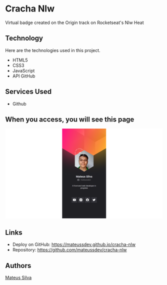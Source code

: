 # Cracha Nlw
Virtual badge created on the Origin track on Rocketseat's Nlw Heat

## Technology 

Here are the technologies used in this project.

* HTML5
* CSS3
* JavaScript
* API GitHub

## Services Used

* Github

## When you access, you will see this page 

![Homepage image](https://github.com/mateussdev/cracha-nlw/blob/main/images/readme/home-page.png)

## Links
  - Deploy on GitHub: https://mateussdev.github.io/cracha-nlw
  - Repository: https://github.com/mateussdev/cracha-nlw

## Authors
<a href="https://github.com/mateussdev" target="_blank">Mateus Silva</a>

